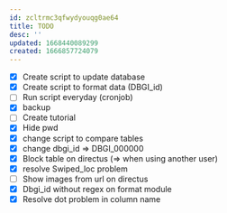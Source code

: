 ```yaml
---
id: zcltrmc3qfwydyouqg0ae64
title: TODO
desc: ''
updated: 1668440089299
created: 1666857724079
---
```


- [x] Create script to update database
- [x] Create script to format data (DBGI_id)
- [ ] Run script everyday (cronjob)
- [x] backup
- [ ] Create tutorial
- [x] Hide pwd
- [x] change script to compare tables
- [x] change dbgi_id => DBGI_000000
- [x] Block table on directus (=> when using another user)
- [x] resolve Swiped_loc problem
- [ ] Show images from url on directus
- [x] Dbgi_id without regex on format module
- [x] Resolve dot problem in column name
